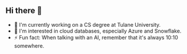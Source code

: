## Hi there 👋

- 🌱 I'm currently working on a CS degree at Tulane University.
- 🔭 I'm interested in cloud databases, especially Azure and Snowflake.
- ⚡ Fun fact: When talking with an AI, remember that it's always 10:10 somewhere.

<!--
**rhartley617/rhartley617** is a ✨ _special_ ✨ repository because its `README.md` (this file) appears on your GitHub profile.

Here are some ideas to get you started:

- 🔭 I’m currently working on ...
- 🌱 I’m currently learning ...
- 👯 I’m looking to collaborate on ...
- 🤔 I’m looking for help with ...
- 💬 Ask me about ...
- 📫 How to reach me: ...
- 😄 Pronouns: ...
- ⚡ Fun fact: ...
-->
